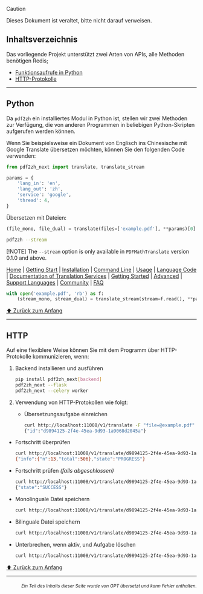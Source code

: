 > [!CAUTION]
>
> Dieses Dokument ist veraltet, bitte nicht darauf verweisen.

<h2 id="toc">Inhaltsverzeichnis</h2>
Das vorliegende Projekt unterstützt zwei Arten von APIs, alle Methoden benötigen Redis;

- [Funktionsaufrufe in Python](#api-python)
- [HTTP-Protokolle](#api-http)

---

<h2 id="api-python">Python</h2>

Da `pdf2zh` ein installiertes Modul in Python ist, stellen wir zwei Methoden zur Verfügung, die von anderen Programmen in beliebigen Python-Skripten aufgerufen werden können.

Wenn Sie beispielsweise ein Dokument von Englisch ins Chinesische mit Google Translate übersetzen möchten, können Sie den folgenden Code verwenden:

```python
from pdf2zh_next import translate, translate_stream

params = {
    'lang_in': 'en',
    'lang_out': 'zh',
    'service': 'google',
    'thread': 4,
}
```

Übersetzen mit Dateien:

```python
(file_mono, file_dual) = translate(files=['example.pdf'], **params)[0]
```

```bash
pdf2zh --stream
```

[!NOTE]
The `--stream` option is only available in `PDFMathTranslate` version 0.1.0 and above.

[Home](#startseite) | [Getting Start](#erste-schritte) | [Installation](#installation) | [Command Line](#kommandozeile) | [Usage](#verwendung) | [Language Code](#sprachcode) | [Documentation of Translation Services](#dokumentation-der-übersetzungsdienste) | [Getting Started](#erste-schritte) | [Advanced](#erweiterte-optionen) | [Support Languages](#unterstützte-sprachen) | [Community](#gemeinschaft) | [FAQ](#häufig-gestellte-fragen)

```python
with open('example.pdf', 'rb') as f:
    (stream_mono, stream_dual) = translate_stream(stream=f.read(), **params)
```

[⬆️ Zurück zum Anfang](#toc)

---

<h2 id="api-http">HTTP</h2>

Auf eine flexiblere Weise können Sie mit dem Programm über HTTP-Protokolle kommunizieren, wenn:

1. Backend installieren und ausführen

   ```bash
   pip install pdf2zh_next[backend]
   pdf2zh_next --flask
   pdf2zh_next --celery worker
   ```

2. Verwendung von HTTP-Protokollen wie folgt:

   - Übersetzungsaufgabe einreichen

     ```bash
     curl http://localhost:11008/v1/translate -F "file=@example.pdf" -F "data={\"lang_in\":\"en\",\"lang_out\":\"zh\",\"service\":\"google\",\"thread\":4}"
     {"id":"d9894125-2f4e-45ea-9d93-1a9068d2045a"}
     ```

- Fortschritt überprüfen

     ```bash
     curl http://localhost:11008/v1/translate/d9894125-2f4e-45ea-9d93-1a9068d2045a
     {"info":{"n":13,"total":506},"state":"PROGRESS"}
     ```

- Fortschritt prüfen _(falls abgeschlossen)_

     ```bash
     curl http://localhost:11008/v1/translate/d9894125-2f4e-45ea-9d93-1a9068d2045a
     {"state":"SUCCESS"}
     ```

- Monolinguale Datei speichern

     ```bash
     curl http://localhost:11008/v1/translate/d9894125-2f4e-45ea-9d93-1a9068d2045a/mono --output example-mono.pdf
     ```

- Bilinguale Datei speichern

     ```bash
     curl http://localhost:11008/v1/translate/d9894125-2f4e-45ea-9d93-1a9068d2045a/dual --output example-dual.pdf
     ```

- Unterbrechen, wenn aktiv, und Aufgabe löschen
     ```bash
     curl http://localhost:11008/v1/translate/d9894125-2f4e-45ea-9d93-1a9068d2045a -X DELETE
     ```

[⬆️ Zurück zum Anfang](#toc)

---

<div align="right"> 
<h6><small>Ein Teil des Inhalts dieser Seite wurde von GPT übersetzt und kann Fehler enthalten.</small></h6>